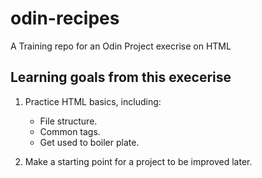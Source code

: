 # odin-recipes

A Training repo for an Odin Project execrise on HTML

## Learning goals from this execerise

1. Practice HTML basics, including:

    - File structure.
    - Common tags.
    - Get used to boiler plate.

2. Make a starting point for a project to be improved later.
